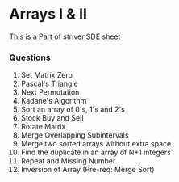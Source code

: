 # Arrays I & II

This is a Part of striver SDE sheet


### Questions
1. Set Matrix Zero
2. Pascal's Triangle
3. Next Permutation
4. Kadane's Algorithm
5. Sort an array of 0's, 1's and 2's
6. Stock Buy and Sell
7. Rotate Matrix
8. Merge Overlapping Subintervals
9. Merge two sorted arrays without extra space
10. Find the duplicate in an array of N+1 integers
11. Repeat and Missing Number
12. Inversion of Array (Pre-req: Merge Sort)
